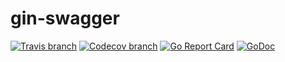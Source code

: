 # gin-swagger

[![Travis branch](https://img.shields.io/travis/easonlin404/gin-swagger/master.svg)](https://travis-ci.org/easonlin404/gin-swagger)
[![Codecov branch](https://img.shields.io/codecov/c/github/easonlin404/gin-swagger/master.svg)](https://codecov.io/gh/easonlin404/gin-swagger)
[![Go Report Card](https://goreportcard.com/badge/github.com/easonlin404/gin-swagger)](https://goreportcard.com/report/github.com/easonlin404/gin-swagger)
 [![GoDoc](https://godoc.org/github.com/easonlin404/gin-swagger?status.svg)](https://godoc.org/github.com/easonlin404/gin-swagger)
